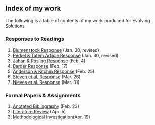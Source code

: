## Index of my work
The following is a table of contents of my work produced for Evolving Solutions

### Responses to Readings

1. [Blumenstock Response](https://ronanchance.github.io/Evolving-Solutions/Blumenstock.html) (Jan. 30, revised)
2. [Perkel & Tatem Article Response](https://ronanchance.github.io/Evolving-Solutions/Perkel_Tatem.html) (Jan. 30, revised)
3. [Jahan & Rosling Response](https://ronanchance.github.io/Evolving-Solutions/Jahan_Rosling.html) (Feb. 4)
4. [Barder Response](https://ronanchance.github.io/EvolvingSolutions/Development_Barder.html) (Feb. 17)
5. [Anderson & Kitchin Response](https://ronanchance.github.io/Evolving-Solutions/Anderson_Kitchin.html) (Feb. 25)
6. [Steven et al. Response](https://ronanchance.github.io/Evolving-Solutions/Steven_RandomForest.html) (Mar. 26)
7. [Nieves et al. Response](https://ronanchance.github.io/Evolving-Solutions/Nieves_RFPopulation.html) (Mar. 31)

### Formal Papers & Assignments

1. [Anotated Bibliography](https://ronanchance.github.io/Evolving-Solutions/Assignment_1.html) (Feb. 23)
2. [Literature Review](https://ronanchance.github.io/Evolving-Solutions/Assignment_2.html) (Apr. 5)
3. [Methodological Investigation](https://ronanchance.github.io/Evolving-Solutions/Assignment_3.html)(Apr. 19)
